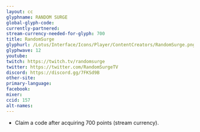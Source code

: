 ```yaml
---
layout: cc
glyphname: RANDOM SURGE
global-glyph-code:
currently-partnered:
stream-currency-needed-for-glyph: 700
title: RandomSurge
glyphurl: /Lotus/Interface/Icons/Player/ContentCreators/RandomSurge.png
glyphwave: 12
youtube:
twitch: https://twitch.tv/randomsurge
twitter: https://twitter.com/RandomSurgeTV
discord: https://discord.gg/7FKSd9B
other-site:
primary-language:
facebook:
mixer:
ccid: 157
alt-names:
---
```

* Claim a code after acquiring 700 points (stream currency).
